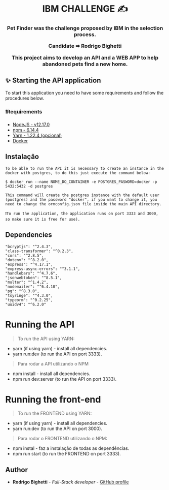 <h1 align="center">
  <strong>IBM CHALLENGE ✍</strong>
</h1>

<h3 align="center">
  Pet Finder was the challenge proposed by IBM in the selection process.
  <p>Candidate ➡ Rodrigo Bighetti</p>
  <p>This project aims to develop an API and a WEB APP to help abandoned pets find a new home.</p>
</h3>

## ✨ Starting the API application

To start this application you need to have some requirements and follow the procedures below.

### ❗Requirements

- [NodeJS - v12.17.0](https://nodejs.org/en/)
- [npm - 6.14.4](https://www.npmjs.com/)
- [Yarn - 1.22.4 (opcional)](https://yarnpkg.com/)
- [Docker](https://docs.docker.com/get-docker/)

## Instalação

```
To be able to run the API it is necessary to create an instance in the docker with postgres, to do this just execute the command below:

$ docker run --name NOME_DO_CONTAINER -e POSTGRES_PASWORD=docker -p 5432:5432 -d postgres

This command will create the postgres instance with the default user (postgres) and the password "docker", if you want to change it, you need to change the ormconfig.json file inside the main API directory.

❗To run the application, the application runs on port 3333 and 3000, so make sure it is free for use).

```

## Dependencies

```
"bcryptjs": "^2.4.3",
"class-transformer": "^0.2.3",
"cors": "^2.8.5",
"dotenv": "^8.2.0",
"express": "^4.17.1",
"express-async-errors": "^3.1.1",
"handlebars": "^4.7.6",
"jsonwebtoken": "^8.5.1",
"multer": "^1.4.2",
"nodemailer": "^6.4.10",
"pg": "^8.3.0",
"tsyringe": "^4.3.0",
"typeorm": "^0.2.25",
"uuidv4": "^6.2.0"
```

# Running the API

> To run the API using YARN:

- yarn (if using yarn) - install all dependencies.
- yarn run:dev (to run the API on port 3333).

> Para rodar a API utilizando o NPM

- npm install - install all dependencies.
- npm run dev:server (to run the API on port 3333).

# Running the front-end

> To run the FRONTEND using YARN:

- yarn (if using yarn) - install all dependencies.
- yarn run:dev (to run the API on port 3000).

> Para rodar o FRONTEND utilizando o NPM:

- npm instal - faz a instalação de todas as dependências.
- npm run start (to run the FRONTEND on port 3333).

## Author

- **Rodrigo Bighetti** - _Full-Stack developer_ - [GitHub profile](https://github.com/robighetti)
